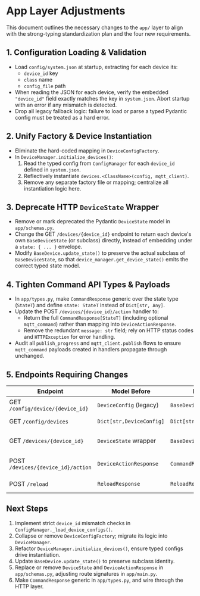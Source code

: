 # App Layer Adjustments

This document outlines the necessary changes to the `app/` layer to align with the strong-typing standardization plan and the four new requirements.

## 1. Configuration Loading & Validation

- Load `config/system.json` at startup, extracting for each device its:
  - `device_id` key
  - `class` name
  - `config_file` path
- When reading the JSON for each device, verify the embedded `"device_id"` field exactly matches the key in `system.json`.  Abort startup with an error if any mismatch is detected.
- Drop all legacy fallback logic: failure to load or parse a typed Pydantic config must be treated as a hard error.

## 2. Unify Factory & Device Instantiation

- Eliminate the hard-coded mapping in `DeviceConfigFactory`.
- In `DeviceManager.initialize_devices()`:
  1. Read the typed config from `ConfigManager` for each `device_id` defined in `system.json`.
  2. Reflectively instantiate `devices.<ClassName>(config, mqtt_client)`.
  3. Remove any separate factory file or mapping; centralize all instantiation logic here.

## 3. Deprecate HTTP `DeviceState` Wrapper

- Remove or mark deprecated the Pydantic `DeviceState` model in `app/schemas.py`.
- Change the GET `/devices/{device_id}` endpoint to return each device's own `BaseDeviceState` (or subclass) directly, instead of embedding under a `state: { ... }` envelope.
- Modify `BaseDevice.update_state()` to preserve the actual subclass of `BaseDeviceState`, so that `device_manager.get_device_state()` emits the correct typed state model.

## 4. Tighten Command API Types & Payloads

- In `app/types.py`, make `CommandResponse` generic over the state type (`StateT`) and define `state: StateT` instead of `Dict[str, Any]`.
- Update the POST `/devices/{device_id}/action` handler to:
  - Return the full `CommandResponse[StateT]` (including optional `mqtt_command`) rather than mapping into `DeviceActionResponse`.
  - Remove the redundant `message: str` field; rely on HTTP status codes and `HTTPException` for error handling.
- Audit all `publish_progress` and `mqtt_client.publish` flows to ensure `mqtt_command` payloads created in handlers propagate through unchanged.

## 5. Endpoints Requiring Changes

| Endpoint                                        | Model Before                    | Model After                               | Notes                                                 |
|-------------------------------------------------|---------------------------------|-------------------------------------------|-------------------------------------------------------|
| GET `/config/device/{device_id}`                | `DeviceConfig` (legacy)         | `BaseDeviceConfig` (typed)               | Return only typed config; 404 if missing             |
| GET `/config/devices`                           | `Dict[str,DeviceConfig]`        | `Dict[str,BaseDeviceConfig]`             | Use `get_all_typed_configs()`                         |
| GET `/devices/{device_id}`                      | `DeviceState` wrapper           | `BaseDeviceState` (subclass)             | Return `device.get_current_state()` directly          |
| POST `/devices/{device_id}/action`              | `DeviceActionResponse`          | `CommandResponse[StateT]`                | Return raw command response, include `mqtt_command`   |
| POST `/reload`                                  | `ReloadResponse`                | `ReloadResponse`                         | Now fails with 500 on config `device_id` mismatch     |

## Next Steps

1. Implement strict `device_id` mismatch checks in `ConfigManager._load_device_configs()`.
2. Collapse or remove `DeviceConfigFactory`; migrate its logic into `DeviceManager`.
3. Refactor `DeviceManager.initialize_devices()`, ensure typed configs drive instantiation.
4. Update `BaseDevice.update_state()` to preserve subclass identity.
5. Replace or remove `DeviceState` and `DeviceActionResponse` in `app/schemas.py`, adjusting route signatures in `app/main.py`.
6. Make `CommandResponse` generic in `app/types.py`, and wire through the HTTP layer. 
